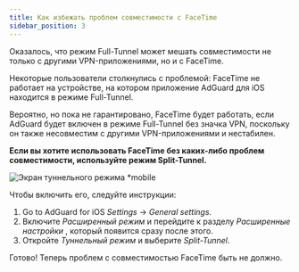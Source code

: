 ```yaml
---
title: Как избежать проблем совместимости с FaceTime
sidebar_position: 3
---
```


Оказалось, что режим Full-Tunnel может мешать совместимости не только с другими VPN-приложениями, но и с FaceTime.

Некоторые пользователи столкнулись с проблемой: FaceTime не работает на устройстве, на котором приложение AdGuard для iOS находится в режиме Full-Tunnel.

Вероятно, но пока не гарантировано, FaceTime будет работать, если AdGuard будет включен в режиме Full-Tunnel без значка VPN, поскольку он также несовместим с другими VPN-приложениями и нестабилен.

**Если вы хотите использовать FaceTime без каких-либо проблем совместимости, используйте режим Split-Tunnel.**

![Экран туннельного режима *mobile](https://cdn.adtidy.org/public/Adguard/kb/newscreenshots/Ru/iOS/tunnel-mode.PNG?!)

Чтобы включить его, следуйте инструкции:
1. Go to AdGuard for iOS *Settings* → *General settings*.
2. Включите *Расширенный режим* и перейдите к разделу *Расширенные настройки* , который появится сразу после этого.
3. Откройте *Туннельный режим* и выберите *Split-Tunnel*.

Готово! Теперь проблем с совместимостью FaceTime быть не должно.
